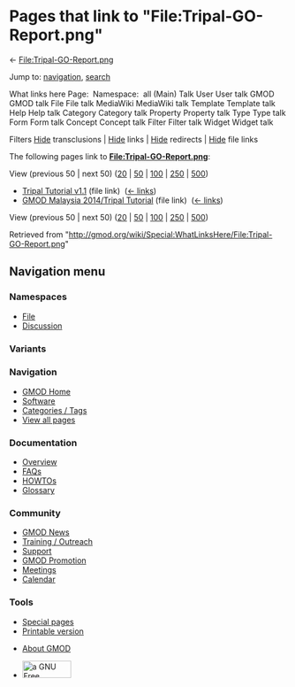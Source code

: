 <div id="mw-page-base" class="noprint">

</div>

<div id="mw-head-base" class="noprint">

</div>

<div id="content" class="mw-body" role="main">

<span id="top"></span>

<div id="mw-js-message" style="display:none;">

</div>



# <span dir="auto">Pages that link to "File:Tripal-GO-Report.png"</span>

<div id="bodyContent">

<div id="contentSub">

←
[File:Tripal-GO-Report.png](/wiki/File:Tripal-GO-Report.png "File:Tripal-GO-Report.png")

</div>

<div id="jump-to-nav" class="mw-jump">

Jump to: [navigation](#mw-navigation), [search](#p-search)

</div>

<div id="mw-content-text">

What links here Page:  Namespace:  all (Main) Talk User User talk GMOD
GMOD talk File File talk MediaWiki MediaWiki talk Template Template talk
Help Help talk Category Category talk Property Property talk Type Type
talk Form Form talk Concept Concept talk Filter Filter talk Widget
Widget talk

Filters
[Hide](/mediawiki/index.php?title=Special:WhatLinksHere/File:Tripal-GO-Report.png&hidetrans=1 "Special:WhatLinksHere/File:Tripal-GO-Report.png")
transclusions \|
[Hide](/mediawiki/index.php?title=Special:WhatLinksHere/File:Tripal-GO-Report.png&hidelinks=1 "Special:WhatLinksHere/File:Tripal-GO-Report.png")
links \|
[Hide](/mediawiki/index.php?title=Special:WhatLinksHere/File:Tripal-GO-Report.png&hideredirs=1 "Special:WhatLinksHere/File:Tripal-GO-Report.png")
redirects \|
[Hide](/mediawiki/index.php?title=Special:WhatLinksHere/File:Tripal-GO-Report.png&hideimages=1 "Special:WhatLinksHere/File:Tripal-GO-Report.png")
file links

The following pages link to
**[File:Tripal-GO-Report.png](/wiki/File:Tripal-GO-Report.png "File:Tripal-GO-Report.png")**:

View (previous 50 \| next 50)
([20](/mediawiki/index.php?title=Special:WhatLinksHere/File:Tripal-GO-Report.png&limit=20 "Special:WhatLinksHere/File:Tripal-GO-Report.png")
\|
[50](/mediawiki/index.php?title=Special:WhatLinksHere/File:Tripal-GO-Report.png&limit=50 "Special:WhatLinksHere/File:Tripal-GO-Report.png")
\|
[100](/mediawiki/index.php?title=Special:WhatLinksHere/File:Tripal-GO-Report.png&limit=100 "Special:WhatLinksHere/File:Tripal-GO-Report.png")
\|
[250](/mediawiki/index.php?title=Special:WhatLinksHere/File:Tripal-GO-Report.png&limit=250 "Special:WhatLinksHere/File:Tripal-GO-Report.png")
\|
[500](/mediawiki/index.php?title=Special:WhatLinksHere/File:Tripal-GO-Report.png&limit=500 "Special:WhatLinksHere/File:Tripal-GO-Report.png"))

- [Tripal Tutorial
  v1.1](/wiki/Tripal_Tutorial_v1.1 "Tripal Tutorial v1.1") (file link) ‎
  <span class="mw-whatlinkshere-tools">([←
  links](/mediawiki/index.php?title=Special:WhatLinksHere&target=Tripal+Tutorial+v1.1 "Special:WhatLinksHere"))</span>
- [GMOD Malaysia 2014/Tripal
  Tutorial](/wiki/GMOD_Malaysia_2014/Tripal_Tutorial "GMOD Malaysia 2014/Tripal Tutorial")
  (file link) ‎ <span class="mw-whatlinkshere-tools">([←
  links](/mediawiki/index.php?title=Special:WhatLinksHere&target=GMOD+Malaysia+2014%2FTripal+Tutorial "Special:WhatLinksHere"))</span>

View (previous 50 \| next 50)
([20](/mediawiki/index.php?title=Special:WhatLinksHere/File:Tripal-GO-Report.png&limit=20 "Special:WhatLinksHere/File:Tripal-GO-Report.png")
\|
[50](/mediawiki/index.php?title=Special:WhatLinksHere/File:Tripal-GO-Report.png&limit=50 "Special:WhatLinksHere/File:Tripal-GO-Report.png")
\|
[100](/mediawiki/index.php?title=Special:WhatLinksHere/File:Tripal-GO-Report.png&limit=100 "Special:WhatLinksHere/File:Tripal-GO-Report.png")
\|
[250](/mediawiki/index.php?title=Special:WhatLinksHere/File:Tripal-GO-Report.png&limit=250 "Special:WhatLinksHere/File:Tripal-GO-Report.png")
\|
[500](/mediawiki/index.php?title=Special:WhatLinksHere/File:Tripal-GO-Report.png&limit=500 "Special:WhatLinksHere/File:Tripal-GO-Report.png"))

</div>

<div class="printfooter">

Retrieved from
"<http://gmod.org/wiki/Special:WhatLinksHere/File:Tripal-GO-Report.png>"

</div>

<div id="catlinks" class="catlinks catlinks-allhidden">

</div>

<div class="visualClear">

</div>

</div>

</div>

<div id="mw-navigation">

## Navigation menu

<div id="mw-head">



<div id="left-navigation">

<div id="p-namespaces" class="vectorTabs" role="navigation"
aria-labelledby="p-namespaces-label">

### Namespaces

- <span id="ca-nstab-image"><a href="/wiki/File:Tripal-GO-Report.png" accesskey="c"
  title="View the file page [c]">File</a></span>
- <span id="ca-talk"><a
  href="/mediawiki/index.php?title=File_talk:Tripal-GO-Report.png&amp;action=edit&amp;redlink=1"
  accesskey="t"
  title="Discussion about the content page [t]">Discussion</a></span>

</div>

<div id="p-variants" class="vectorMenu emptyPortlet" role="navigation"
aria-labelledby="p-variants-label">

### 

### Variants[](#)

<div class="menu">

</div>

</div>

</div>

<div id="right-navigation">





</div>



</div>

</div>

</div>

<div id="mw-panel">

<div id="p-logo" role="banner">

<a href="/wiki/Main_Page"
style="background-image: url(http://gmod.org/images/GMOD-cogs.png);"
title="Visit the main page"></a>

</div>

<div id="p-Navigation" class="portal" role="navigation"
aria-labelledby="p-Navigation-label">

### Navigation

<div class="body">

- <span id="n-GMOD-Home">[GMOD Home](/wiki/Main_Page)</span>
- <span id="n-Software">[Software](/wiki/GMOD_Components)</span>
- <span id="n-Categories-.2F-Tags">[Categories /
  Tags](/wiki/Categories)</span>
- <span id="n-View-all-pages">[View all
  pages](/wiki/Special:AllPages)</span>

</div>

</div>

<div id="p-Documentation" class="portal" role="navigation"
aria-labelledby="p-Documentation-label">

### Documentation

<div class="body">

- <span id="n-Overview">[Overview](/wiki/Overview)</span>
- <span id="n-FAQs">[FAQs](/wiki/Category:FAQ)</span>
- <span id="n-HOWTOs">[HOWTOs](/wiki/Category:HOWTO)</span>
- <span id="n-Glossary">[Glossary](/wiki/Glossary)</span>

</div>

</div>

<div id="p-Community" class="portal" role="navigation"
aria-labelledby="p-Community-label">

### Community

<div class="body">

- <span id="n-GMOD-News">[GMOD News](/wiki/GMOD_News)</span>
- <span id="n-Training-.2F-Outreach">[Training /
  Outreach](/wiki/Training_and_Outreach)</span>
- <span id="n-Support">[Support](/wiki/Support)</span>
- <span id="n-GMOD-Promotion">[GMOD
  Promotion](/wiki/GMOD_Promotion)</span>
- <span id="n-Meetings">[Meetings](/wiki/Meetings)</span>
- <span id="n-Calendar">[Calendar](/wiki/Calendar)</span>

</div>

</div>

<div id="p-tb" class="portal" role="navigation"
aria-labelledby="p-tb-label">

### Tools

<div class="body">

- <span id="t-specialpages"><a href="/wiki/Special:SpecialPages" accesskey="q"
  title="A list of all special pages [q]">Special pages</a></span>
- <span id="t-print"><a
  href="/mediawiki/index.php?title=Special:WhatLinksHere/File:Tripal-GO-Report.png&amp;printable=yes"
  rel="alternate" accesskey="p"
  title="Printable version of this page [p]">Printable version</a></span>

</div>

</div>

</div>

</div>

<div id="footer" role="contentinfo">

- <span id="footer-places-about">[About
  GMOD](/wiki/GMOD:About "GMOD:About")</span>

<!-- -->

- <span id="footer-copyrightico">[<img src="http://www.gnu.org/graphics/gfdl-logo-small.png" width="88"
  height="31" alt="a GNU Free Documentation License" />](http://www.gnu.org/licenses/fdl-1.3.html)</span>


<div style="clear:both">

</div>

</div>
